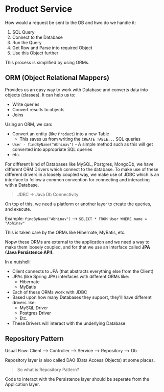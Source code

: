 # Product Service

How would a request be sent to the DB and hwo do we handle it:

1. SQL Query
2. Connect to the Database
3. Run the Query
4. Get Row and Parse into required Object
5. Use this Object further

This process is simplified by using ORMs. 

## ORM (Object Relational Mappers)

Provides us an easy way to work with Database and converts data into objects (classes). It can help us to:

- Write queries
- Convert results to objects
- Joins

Using an ORM, we can:

- Convert an entity (like `Product`) into a new Table
  - This saves us from writing the `CREATE TABLE...` SQL queries
- `User - findByName("Abhinav")` - A simple method such as this will get converted into appropriate SQL queries
- etc.

For different kind of Databases like MySQL, Postgres, MongoDb, we have different ORM Drivers which connect to the database. To make use of these different drivers in a loosely coupled way, we make use of JDBC which is an interface to follow a common convention for connecting and interacting with a Database.

> JDBC -> Java Db Connectivity

On top of this, we need a platform or another layer to create the queries, and execute.

Example: `findByName("Abhinav")` --> `SELECT * FROM User WHERE name = "Abhinav"`

This is taken care by the ORMs like Hibernate, MyBatis, etc.

Nopw these ORMs are external to the application and we need a way to make them loosely coupled, and for that we use an Interface called **JPA (Java Persistence API)**.

In a nutshell:

- Client connects to JPA (that abstracts everything else from the Client)
- JPAs (like Spring JPA) interfaces with different ORMs like:
  - Hibernate
  - MyBatis
- Each of these ORMs work with JDBC
- Based upon how many Databases they support, they'll have different drivers like:
  - MySQL Driver
  - Postgres Driver
  - Etc.
- These Drivers will interact with the underlying Database

## Repository Pattern

Usual Flow: Client --> Controller --> Service --> Repository --> Db

Repository layer is also called DAO (Data Access Objects) at some places.

> So what is Repository Pattern?

Code to interact with the Persistence layer should be seperate from the Application layer.

